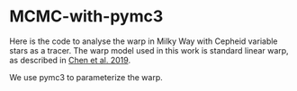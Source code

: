 # MCMC-with-pymc3

Here is the code to analyse the warp in Milky Way with Cepheid variable stars as a tracer. 
The warp model used in this work is standard linear warp, as described in <a href='https://arxiv.org/abs/1902.00998'>Chen et al. 2019</a>.

We use pymc3 to parameterize the warp.
